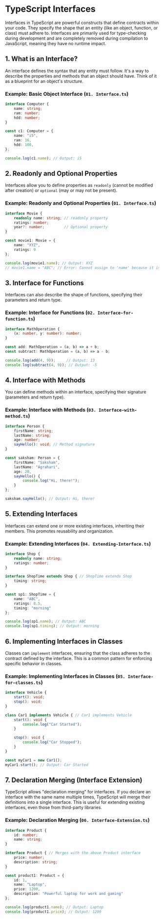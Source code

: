 # TypeScript Interfaces

Interfaces in TypeScript are powerful constructs that define contracts within your code. They specify the shape that an entity (like an object, function, or class) must adhere to. Interfaces are primarily used for type-checking during development and are completely removed during compilation to JavaScript, meaning they have no runtime impact.

## 1. What is an Interface?

An interface defines the syntax that any entity must follow. It's a way to describe the properties and methods that an object should have. Think of it as a blueprint for an object's structure.

### Example: Basic Object Interface (`01. Interface.ts`)

```typescript
interface Computer {
    name: string;
    ram: number;
    hdd: number;
}

const c1: Computer = {
    name: "i5",
    ram: 16,
    hdd: 100,
};

console.log(c1.name); // Output: i5
```

## 2. Readonly and Optional Properties

Interfaces allow you to define properties as `readonly` (cannot be modified after creation) or `optional` (may or may not be present).

### Example: Readonly and Optional Properties (`01. Interface.ts`)

```typescript
interface Movie {
    readonly name: string; // readonly property
    ratings: number;
    year?: number;         // Optional property
}

const movie1: Movie = {
    name: "XYZ",
    ratings: 9
};

console.log(movie1.name); // Output: XYZ
// movie1.name = "ABC"; // Error: Cannot assign to 'name' because it is a read-only property.
```

## 3. Interface for Functions

Interfaces can also describe the shape of functions, specifying their parameters and return type.

### Example: Interface for Functions (`02. Interface-for-function.ts`)

```typescript
interface MathOperation {
    (x: number, y: number): number;
}

const add: MathOperation = (a, b) => a + b;
const subtract: MathOperation = (a, b) => a - b;

console.log(add(4, 9));     // Output: 13
console.log(subtract(4, 9)); // Output: -5
```

## 4. Interface with Methods

You can define methods within an interface, specifying their signature (parameters and return type).

### Example: Interface with Methods (`03. Interface-with-method.ts`)

```typescript
interface Person {
    firstName: string;
    lastName: string;
    age: number;
    sayHello(): void; // Method signature
}

const saksham: Person = {
    firstName: "Saksham",
    lastName: "Agrahari",
    age: 20,
    sayHello() {
        console.log("Hi, there!");
    }
};

saksham.sayHello(); // Output: Hi, there!
```

## 5. Extending Interfaces

Interfaces can extend one or more existing interfaces, inheriting their members. This promotes reusability and organization.

### Example: Extending Interfaces (`04. Extending-Interface.ts`)

```typescript
interface Shop {
    readonly name: string;
    ratings: number;
}

interface ShopTime extends Shop { // ShopTime extends Shop
    timing: string;
}

const sp1: ShopTime = {
    name: "ABC",
    ratings: 8.5,
    timing: "morning"
};

console.log(sp1.name); // Output: ABC
console.log(sp1.timing); // Output: morning
```

## 6. Implementing Interfaces in Classes

Classes can `implement` interfaces, ensuring that the class adheres to the contract defined by the interface. This is a common pattern for enforcing specific behavior in classes.

### Example: Implementing Interfaces in Classes (`05. Interface-for-classes.ts`)

```typescript
interface Vehicle {
    start(): void;
    stop(): void;
}

class Car1 implements Vehicle { // Car1 implements Vehicle
    start(): void {
        console.log("Car Started");
    }

    stop(): void {
        console.log("Car Stopped");
    }
}

const myCar1 = new Car1();
myCar1.start(); // Output: Car Started
```

## 7. Declaration Merging (Interface Extension)

TypeScript allows "declaration merging" for interfaces. If you declare an interface with the same name multiple times, TypeScript will merge their definitions into a single interface. This is useful for extending existing interfaces, even those from third-party libraries.

### Example: Declaration Merging (`06. Interface-Extension.ts`)

```typescript
interface Product {
    id: number;
    name: string;
}

interface Product { // Merges with the above Product interface
    price: number;
    description: string;
}

const product1: Product = {
    id: 1,
    name: "Laptop",
    price: 1200,
    description: "Powerful laptop for work and gaming"
};

console.log(product1.name); // Output: Laptop
console.log(product1.price); // Output: 1200
```
